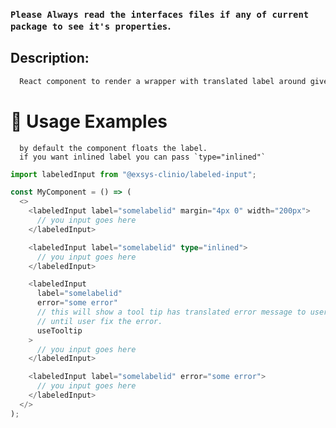 ### `Please Always read the interfaces files if any of current package to see it's properties`.

## Description:

```sh
  React component to render a wrapper with translated label around give input field.
```

# 🔨 Usage Examples

```ssh
  by default the component floats the label.
  if you want inlined label you can pass `type="inlined"`
```

```typescript
import labeledInput from "@exsys-clinio/labeled-input";

const MyComponent = () => (
  <>
    <labeledInput label="somelabelid" margin="4px 0" width="200px">
      // you input goes here
    </labeledInput>

    <labeledInput label="somelabelid" type="inlined">
      // you input goes here
    </labeledInput>

    <labeledInput
      label="somelabelid"
      error="some error"
      // this will show a tool tip has translated error message to user
      // until user fix the error.
      useTooltip
    >
      // you input goes here
    </labeledInput>

    <labeledInput label="somelabelid" error="some error">
      // you input goes here
    </labeledInput>
  </>
);
```
